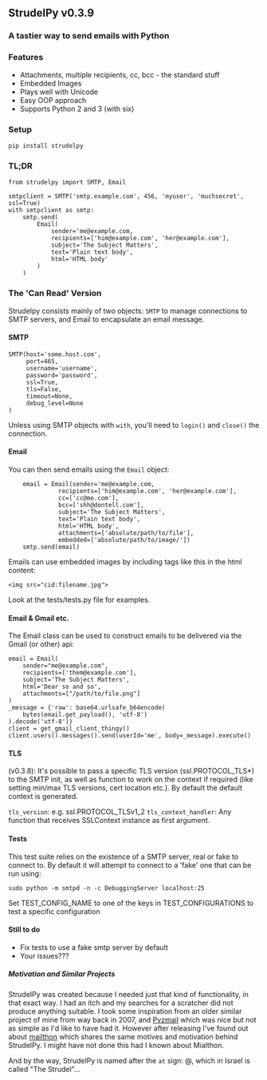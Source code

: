 ## StrudelPy v0.3.9
### A tastier way to send emails with Python

### Features
* Attachments, multiple recipients, cc, bcc - the standard stuff
* Embedded Images
* Plays well with Unicode
* Easy OOP approach
* Supports Python 2 and 3 (with six)


### Setup

```
pip install strudelpy
```

### TL;DR

```
from strudelpy import SMTP, Email

smtpclient = SMTP('smtp.example.com', 456, 'myuser', 'muchsecret', ssl=True)
with smtpclient as smtp:
    smtp.send(
        Email(
            sender='me@example.com,
            recipients=['him@example.com', 'her@example.com'],
            subject='The Subject Matters',
            text='Plain text body',
            html='HTML body'
        )
    )
```

### The 'Can Read' Version

Strudelpy consists mainly of two objects: `SMTP` to manage connections to SMTP
servers, and Email to encapsulate an email message.


#### SMTP

```
SMTP(host='some.host.com',
     port=465,
     username='username',
     password='password',
     ssl=True,
     tls=False,
     timeout=None,
     debug_level=None
)
```

Unless using SMTP objects with `with`, you'll need to `login()` and `close()` the connection.


#### Email

You can then send emails using the `Email` object:
```
    email = Email(sender='me@example.com,
              recipients=['him@example.com', 'her@example.com'],
              cc=['cc@me.com'],
              bcc=['shh@dontell.com'],
              subject='The Subject Matters',
              text='Plain text body',
              html='HTML body',
              attachments=['absolute/path/to/file'],
              embedded=['absolute/path/to/image/'])
    smtp.send(email)
```

Emails can use embedded images by including tags like this in the html content:

```
<img src="cid:filename.jpg">
```

Look at the tests/tests.py file for examples.


#### Email & Gmail etc.

The Email class can be used to construct emails to be delivered via the Gmail (or other)
api:

```
email = Email(
    sender="me@example.com",
    recipients=['them@example.com'],
    subject='The Subject Matters',
    html='Dear so and so',  
    attachments=["/path/to/file.png"]
)
_message = {'raw': base64.urlsafe_b64encode(
    bytes(email.get_payload(), 'utf-8')
).decode('utf-8')}
client = get_gmail_client_thingy()
client.users().messages().send(userId='me', body=_message).execute()
```


#### TLS
(v0.3.8): It's possible to pass a specific TLS version (ssl.PROTOCOL_TLS*) to the SMTP 
init, as well as function to work on the context if required (like setting min/max TLS versions, cert location etc.). By default the default context is generated. 

`tls_version`: e.g. ssl.PROTOCOL_TLSv1_2
`tls_context_handler`: Any function that receives SSLContext instance as first argument. 

#### Tests

This test suite relies on the existence of a SMTP server, real or fake to connect to.
By default it will attempt to connect to a 'fake' one that can be run using:

`sudo python -m smtpd -n -c DebuggingServer localhost:25`

Set TEST_CONFIG_NAME to one of the keys in TEST_CONFIGURATIONS to test a specific configuration


#### Still to do

* Fix tests to use a fake smtp server by default
* Your issues???

##### Motivation and Similar Projects
StrudelPy was created because I needed just that kind of functionality, in that exact way. I had an itch and my searches for a scratcher did not produce anything suitable. I took some inspiration from an older similar project of mine from way back in 2007, and [Pyzmail](http://www.magiksys.net/pyzmail/) which was nice but not as simple as I'd like to have had it. However after releasing I've found out about  [mailthon](https://github.com/eugene-eeo/mailthon) which shares the same motives and motivation behind StrudelPy. I might have not done this had I known about Mialthon.

And by the way, StrudelPy is named after the `at` sign: @, which in Israel is called "The Strudel"...
